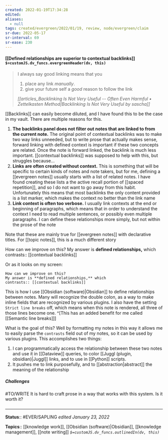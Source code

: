 ```yaml
---
created: 2022-01-19T17:34:28 
edited: 
aliases:
  - null
tags: created/evergreen/2022/01/19, review, node/evergreen/claim  
sr-due: 2022-05-17
sr-interval: 69
sr-ease: 230
---
```


#### [[Defined relationships are superior to contextual backlinks]] `$=customJS.dv_funcs.evergreenHeader(dv, this)`

> I always say good linking means that you
> 1. place any link *manually*.
> 2. give your future self a *good* reason to follow the link 
>
>  <cite>[[articles_Backlinking Is Not Very Useful -- Often Even Harmful • Zettelkasten Method|Backlinking Is Not Very Useful by sascha]]</cite>

[[Backlinks]] can easily become diluted, and I have found this to be the case in my vault. There are multiple reasons for this. 
1. **The backlinks panel does not filter out notes that are linked to from the current note.**
The original point of contextual backlinks was to make two way links unneeded, but to write prose that actually makes sense, forward linking with defined context is important if these two concepts are related. Once the note is forward linked, the backlink is much less important. [[contextual backlinks]] was supposed to help with this, but struggles because...
1. **Links are often created without context.**
This is something that will be specific to certain kinds of notes and note takers, but for me, defining a [[evergreen notes]] usually starts with a list of related notes. I have found creating these lists a the active recall portion of [[spaced repetition]], and so I do not want to go away from this habit. Unfortunately this means that most backlinks the only content provided is a list marker, which makes the context no better than the link name
1. **Link context is often too verbose.**
I usually link contexts at the end or beginning of paragraphs, which means that in order to understand the context I need to read multiple sentences, or possibly even multiple paragraphs. I can define these relationships more simply, but not within the prose of the note

Note that these are mainly true for [[evergreen notes]] with declarative titles. For [[topic notes]], this is a much different story

How can we improve on this?
My answer is **defined relationships,** which
contrasts:: [[contextual backlinks]]

Or as it looks on my screen:
```
How can we improve on this?
My answer is **defined relationships,** which
contrasts:: [[contextual backlinks]]
```
This is how I use [[Obsidian (software)|Obsidian]] to define relationships between notes. Many will recognize the double colon, as a way to make inline fields that are recognized by various plugins. I also have the setting `Strict line breaks` off, which means when this note is rendered, all three of those lines become one. 
^[This has an added benefit for me called [[Semantic line breaks]]]

What is the goal of this? Well by formatting my notes in this way it allows me to easily parse the `contrasts` field out of my notes, so it can be used by various plugins. This accomplishes two things:
1. I can programmatically access the relationship between these two notes and use it in [[Dataview]] queries, to color [[Juggl (plugin, obsidian)|Juggl]] links, and to use in [[Python]] scripts. 
2. It pushes me to link purposefully, and to [[abstraction|abstract]] the meaning of the relationship 

##### Challenges

#TO/WRITE It is hard to craft prose in a way that works with this system. Is it worth it?

### <hr class="footnote"/>

**Status**:: #EVER/SAPLING 
*edited January 23, 2022*

**Topics**:: [[knowledge work]], [[Obsidian (software)|Obsidian]], [[knowledge management]], [[note writing]]
*`$=customJS.dv_funcs.outlinedIn(dv, this)`*
